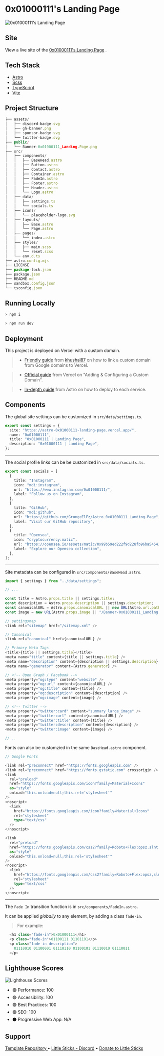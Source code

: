# 0x01000111's Landing Page

![0x01000111's Landing Page](public/Banner-0x01000111_Landing.Page.png)

## Site

View a live site of the [0x01000111's Landing Page](http://www.0x01000111.io/) .

## Tech Stack

- [Astro](https://astro.build)
- [Scss](https://sass-lang.com/)
- [TypeScript](https://www.typescriptlang.org/)
- [Vite](https://vitejs.dev/guide/)

## Project Structure

```ts
├── assets/
│   ├── discord-badge.svg
│   ├── gh-banner.png
│   ├── sponsor-badge.svg
│   └── twitter-badge.svg
├── public/
│   └── Banner-0x01000111_Landing.Page.png
├── src/
│   ├── components/
│   │   ├── BaseHead.astro
│   │   ├── Button.astro
│   │   ├── Contact.astro
│   │   ├── Container.astro
│   │   ├── FadeIn.astro
│   │   ├── Footer.astro
│   │   ├── Header.astro
│   │   └── Logo.astro
│   ├── data/
│   │   ├── settings.ts
│   │   └── socials.ts
│   ├── icons/
│   │   └── placeholder-logo.svg
│   ├── layouts/
│   │   ├── Base.astro
│   │   └── Page.astro
│   ├── pages/
│   │   └── index.astro
│   ├── styles/
│   │   ├── main.scss
│   │   └── reset.scss
│   └── env.d.ts
├── astro.config.mjs
├── LICENSE
├── package-lock.json
├── package.json
├── README.md
├── sandbox.config.json
└── tsconfig.json
```

## Running Locally

```bash
> npm i

> npm run dev
```

## Deployment

This project is deployed on Vercel with a custom domain.

> - [Friendly guide](https://gist.github.com/khushal87/81b7b74c4e5324b2ff29bbc51f059513) from [khushal87](https://gist.github.com/khushal87) on how to link a custom domain from Google domains to Vercel.

> - [Official guide](https://vercel.com/docs/concepts/projects/domains/add-a-domain) from Vercel on "Adding & Configuring a Custom Domain".

> - [In-depth guide](https://docs.astro.build/en/guides/deploy/) from Astro on how to deploy to each service.

## Components

The global site settings can be customized in `src/data/settings.ts`.

```ts
export const settings = {
  site: "https://astro-0x01000111-landing-page.vercel.app/",
  name: "0x01000111",
  title: "0x01000111 | Landing Page",
  description: "0x01000111 | Landing Page",
};
```

---

The social profile links can be be customized in `src/data/socials.ts`.

```ts
export const socials = [
  {
    title: "Instagram",
    icon: "mdi:instagram",
    url: "https://www.instagram.com/0x01000111/",
    label: "Follow us on Instagram",
  },
  {
    title: "GitHub",
    icon: "mdi:github",
    url: "https://github.com/GrungeElFz/Astro_0x01000111_Landing.Page",
    label: "Visit our GitHub repository",
  },
  {
    title: "Opensea",
    icon: "cryptocurrency:matic",
    url: "https://opensea.io/assets/matic/0x99b59ed222f9d228fb96ba54541731e8c6f1df64/1037/",
    label: "Explore our Opensea collection",
  },
];
```

---

Site metadata can be configured in `src/components/BaseHead.astro`.

```ts
import { settings } from "../data/settings";

// ...

const title = Astro.props.title || settings.title;
const description = Astro.props.description || settings.description;
const canonicalURL = Astro.props.canonicalURL || new URL(Astro.url.pathname, Astro.site);
const image = new URL(Astro.props.image || "/Banner-0x01000111_Landing.Page.png", Astro.site);

// settingsmap
<link rel="sitemap" href="/sitemap.xml" />

// Canonical
<link rel="canonical" href={canonicalURL} />

// Primary Meta Tags
<title>{title || settings.title}</title>
<meta name="title" content={title || settings.title} />
<meta name="description" content={description || settings.description} />
<meta name="generator" content={Astro.generator} />

// <!-- Open Graph / Facebook -->
<meta property="og:type" content="website" />
<meta property="og:url" content={canonicalURL} />
<meta property="og:title" content={title} />
<meta property="og:description" content={description} />
<meta property="og:image" content={image} />

// <!-- Twitter -->
<meta property="twitter:card" content="summary_large_image" />
<meta property="twitter:url" content={canonicalURL} />
<meta property="twitter:title" content={title} />
<meta property="twitter:description" content={description} />
<meta property="twitter:image" content={image} />

// ..
```

Fonts can also be customzied in the same `BaseHead.astro` component.

```ts
// Google Fonts

<link rel="preconnect" href="https://fonts.googleapis.com" />
<link rel="preconnect" href="https://fonts.gstatic.com" crossorigin />
<link
  rel="preload"
  href="https://fonts.googleapis.com/icon?family=Material+Icons"
  as="style"
  onload="this.onload=null;this.rel='stylesheet'"
/>
<noscript>
  <link
    href="https://fonts.googleapis.com/icon?family=Material+Icons"
    rel="stylesheet"
    type="text/css"
  />
</noscript>

<link
  rel="preload"
  href="https://fonts.googleapis.com/css2?family=Roboto+Flex:opsz,slnt,wdth,wght@8..144,-4,40,600;8..144,-4,59.1,600;8..144,-4,125,600&family=Open+Sans&display=swap"
  as="style"
  onload="this.onload=null;this.rel='stylesheet'"
/>
<noscript>
  <link
    href="https://fonts.googleapis.com/css2?family=Roboto+Flex:opsz,slnt,wdth,wght@8..144,-4,40,600;8..144,-4,59.1,600;8..144,-4,125,600&family=Open+Sans&display=swap"
    rel="stylesheet"
    type="text/css"
  />
</noscript>
```

---

The `Fade In` transition function is in `src/components/FadeIn.astro`.

It can be applied _globally_ to any element, by adding a class `fade-in`.

> For example:

```ts
  <h1 class="fade-in">0x01000111</h1>
  <p class="fade-in">01100111 01101101</p>
  <p class="fade-in description">
    01110010 01100001 01110110 01100101 01110010 01110011
  </p>
```

## Lighthouse Scores

![Lighthouse Scores](public/Banner-0x01000111_Landing.Page_Lighthouse.png)

- 🟢 Performance: 100
- 🟢 Accessibility: 100
- 🟢 Best Practices: 100
- 🟢 SEO: 100
- ⚫️ Progressive Web App: N/A

## Support

[Template Repository ](https://github.com/littlesticks/cannonball)
• [Little Sticks - Discord](https://littlesticks.dev/discord)
• [Donate to Little Sticks](https://littlesticks.lemonsqueezy.com/checkout/buy/ce15f246-6ffb-417d-b380-0745aeef69a9)
